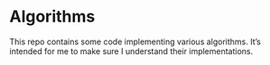 # Algorithms

This repo contains some code implementing various algorithms. It’s intended for
me to make sure I understand their implementations.
